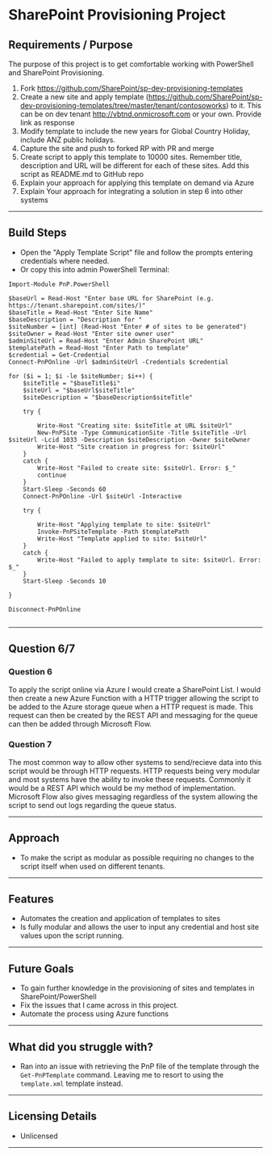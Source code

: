 # SharePoint Provisioning Project

## Requirements / Purpose

The purpose of this project is to get comfortable working with PowerShell and SharePoint Provisioning.

1. Fork https://github.com/SharePoint/sp-dev-provisioning-templates
2. Create a new site and apply template (https://github.com/SharePoint/sp-dev-provisioning-templates/tree/master/tenant/contosoworks) to it. This can be on dev tenant http://vbtnd.onmicrosoft.com or your own. Provide link as response
3. Modify template to include the new years for Global Country Holiday, include ANZ public holidays.
4. Capture the site and push to forked RP with PR and merge
5. Create script to apply this template to 10000 sites. Remember title, description and URL will be different for each of these sites. Add this script as README.md to GitHub repo
6. Explain your approach for applying this template on demand via Azure
7. Explain Your approach for integrating a solution in step 6 into other systems

---

## Build Steps

- Open the "Apply Template Script" file and follow the prompts entering credentials where needed.
- Or copy this into admin PowerShell Terminal:

```
Import-Module PnP.PowerShell

$baseUrl = Read-Host "Enter base URL for SharePoint (e.g. https://tenant.sharepoint.com/sites/)"
$baseTitle = Read-Host "Enter Site Name"
$baseDescription = "Description for "
$siteNumber = [int] (Read-Host "Enter # of sites to be generated")
$siteOwner = Read-Host "Enter site owner user"
$adminSiteUrl = Read-Host "Enter Admin SharePoint URL"
$templatePath = Read-Host "Enter Path to template"
$credential = Get-Credential
Connect-PnPOnline -Url $adminSiteUrl -Credentials $credential

for ($i = 1; $i -le $siteNumber; $i++) {
    $siteTitle = "$baseTitle$i"
    $siteUrl = "$baseUrl$siteTitle"
    $siteDescription = "$baseDescription$siteTitle"

    try {

        Write-Host "Creating site: $siteTitle at URL $siteUrl"
        New-PnPSite -Type CommunicationSite -Title $siteTitle -Url $siteUrl -Lcid 1033 -Description $siteDescription -Owner $siteOwner
        Write-Host "Site creation in progress for: $siteUrl"
    }
    catch {
        Write-Host "Failed to create site: $siteUrl. Error: $_"
        continue
    }
    Start-Sleep -Seconds 60
    Connect-PnPOnline -Url $siteUrl -Interactive

    try {

        Write-Host "Applying template to site: $siteUrl"
        Invoke-PnPSiteTemplate -Path $templatePath
        Write-Host "Template applied to site: $siteUrl"
    }
    catch {
        Write-Host "Failed to apply template to site: $siteUrl. Error: $_"
    }
    Start-Sleep -Seconds 10

}

Disconnect-PnPOnline


```
---
## Question 6/7

### Question 6

To apply the script online via Azure I would create a SharePoint List. I would then create a new Azure Function with a HTTP trigger allowing the script to be added to the Azure storage queue when a HTTP request is made. This request can then be created by the REST API and messaging for the queue can then be added through Microsoft Flow.

### Question 7

The most common way to allow other systems to send/recieve data into this script would be through HTTP requests. HTTP requests being very modular and most systems have the ability to invoke these requests. Commonly it would be a REST API which would be my method of implementation. Microsoft Flow also gives messaging regardless of the system allowing the script to send out logs regarding the queue status. 

---

## Approach

- To make the script as modular as possible requiring no changes to the script itself when used on different tenants.

---

## Features

- Automates the creation and application of templates to sites
- Is fully modular and allows the user to input any credential and host site values upon the script running.


---

## Future Goals

- To gain further knowledge in the provisioning of sites and templates in SharePoint/PowerShell
- Fix the issues that I came across in this project.
- Automate the process using Azure functions

---

## What did you struggle with?

- Ran into an issue with retrieving the PnP file of the template through the `Get-PnPTemplate` command. Leaving me to resort to using the `template.xml` template instead.

---

## Licensing Details

- Unlicensed

---
